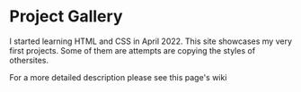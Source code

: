 # Project Gallery

I started learning HTML and CSS in April 2022. This site showcases my very first projects. Some of them are attempts are copying the styles of othersites. 

For a more detailed description please see this page's wiki
